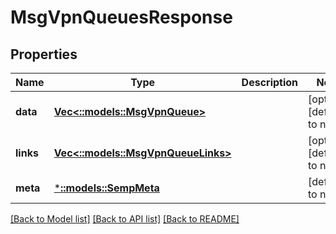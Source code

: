# MsgVpnQueuesResponse

## Properties
Name | Type | Description | Notes
------------ | ------------- | ------------- | -------------
**data** | [**Vec<::models::MsgVpnQueue>**](MsgVpnQueue.md) |  | [optional] [default to null]
**links** | [**Vec<::models::MsgVpnQueueLinks>**](MsgVpnQueueLinks.md) |  | [optional] [default to null]
**meta** | [***::models::SempMeta**](SempMeta.md) |  | [default to null]

[[Back to Model list]](../README.md#documentation-for-models) [[Back to API list]](../README.md#documentation-for-api-endpoints) [[Back to README]](../README.md)


